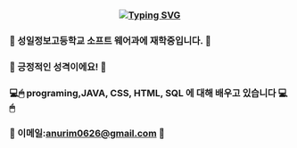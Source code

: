<div align = "center">

### [![Typing SVG](https://readme-typing-svg.herokuapp.com?font=Lobster&size=40&color=8593F7&background=FFFFFF00&lines=Welcome%2C+my+portfolio)](https://git.io/typing-svg)

</div>



### 🌈 성일정보고등학교 소프트 웨어과에 재학중입니다. 🌈
### 🌹 긍정적인 성격이에요! 🌹
### 💻🖱 programing,JAVA, CSS, HTML, SQL 에 대해 배우고 있습니다 💻🖱
### 📧 이메일:anurim0626@gmail.com 📧

